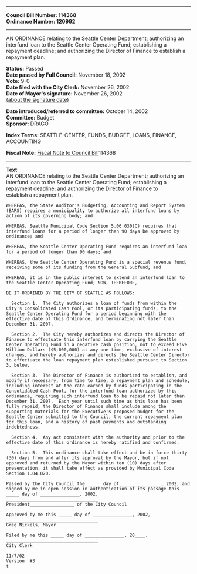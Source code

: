 * * * * *  
  
**Council Bill Number: [](#h0)[](#h2)114368**   
**Ordinance Number: 120992**  
  
* * * * *  
  
AN ORDINANCE relating to the Seattle Center Department; authorizing an interfund loan to the Seattle Center Operating Fund; establishing a repayment deadline; and authorizing the Director of Finance to establish a repayment plan.  
  
**Status:** Passed   
**Date passed by Full Council:** November 18, 2002   
**Vote:** 9-0   
**Date filed with the City Clerk:** November 26, 2002   
**Date of Mayor's signature:** November 26, 2002   
[(about the signature date)](/~public/approvaldate.htm)   
  
  
**Date introduced/referred to committee:** October 14, 2002   
**Committee:** Budget   
**Sponsor:** DRAGO   
  
**Index Terms:** SEATTLE-CENTER, FUNDS, BUDGET, LOANS, FINANCE, ACCOUNTING  
  
**Fiscal Note:** [Fiscal Note to Council Bill](http://clerk.seattle.gov/~public/fnote/114368.htm)[](#h1)[](#h3)114368  
  
* * * * *  
  
**Text**  
    AN ORDINANCE relating to the Seattle Center Department; authorizing an  
    interfund loan to the Seattle Center Operating Fund; establishing a  
    repayment deadline; and authorizing the Director of Finance to  
    establish a repayment plan.  
  
    WHEREAS, the State Auditor's Budgeting, Accounting and Report System  
    (BARS) requires a municipality to authorize all interfund loans by  
    action of its governing body; and  
  
    WHEREAS, Seattle Municipal Code Section 5.06.030(C) requires that  
    interfund loans for a period of longer than 90 days be approved by  
    ordinance; and  
  
    WHEREAS, the Seattle Center Operating Fund requires an interfund loan  
    for a period of longer than 90 days; and  
  
    WHEREAS, the Seattle Center Operating Fund is a special revenue fund,  
    receiving some of its funding from the General Subfund; and  
  
    WHEREAS, it is in the public interest to extend an interfund loan to  
    the Seattle Center Operating Fund; NOW, THEREFORE,  
  
    BE IT ORDAINED BY THE CITY OF SEATTLE AS FOLLOWS:  
  
      Section 1.  The City authorizes a loan of funds from within the  
    City's Consolidated Cash Pool, or its participating funds, to the  
    Seattle Center Operating Fund for a period beginning with the  
    effective date of this Ordinance, and terminating not later than  
    December 31, 2007.  
  
      Section 2.  The City hereby authorizes and directs the Director of  
    Finance to effectuate this interfund loan by carrying the Seattle  
    Center Operating Fund in a negative cash position, not to exceed Five  
    Million Dollars ($5,000,000) at any one time, exclusive of interest  
    charges, and hereby authorizes and directs the Seattle Center Director  
    to effectuate the loan repayment plan established pursuant to Section  
    3, below.  
  
      Section 3.  The Director of Finance is authorized to establish, and  
    modify if necessary, from time to time, a repayment plan and schedule,  
    including interest at the rate earned by funds participating in the  
    Consolidated Cash Pool, for the interfund loan authorized by this  
    ordinance, requiring such interfund loan to be repaid not later than  
    December 31, 2007.  Each year until such time as this loan has been  
    fully repaid, the Director of Finance shall include among the  
    supporting materials for the Executive's proposed budget for the  
    Seattle Center submitted to the Council, the current repayment plan  
    for this loan, and a history of past payments and outstanding  
    indebtedness.  
  
      Section 4.  Any act consistent with the authority and prior to the  
    effective date of this ordinance is hereby ratified and confirmed.  
  
      Section 5.  This ordinance shall take effect and be in force thirty  
    (30) days from and after its approval by the Mayor, but if not  
    approved and returned by the Mayor within ten (10) days after  
    presentation, it shall take effect as provided by Municipal Code  
    Section 1.04.020.  
  
    Passed by the City Council the _____ day of _______________, 2002, and  
    signed by me in open session in authentication of its passage this  
    _____ day of _______________, 2002.  
    ___________________________________  
    President_________________ of the City Council  
  
    Approved by me this _____ day of _______________, 2002,  
    ___________________________________  
    Greg Nickels, Mayor  
  
    Filed by me this _____ day of _______________, 20____.  
    ___________________________________  
    City Clerk  
  
    11/7/02  
    Version  #3  
    t  
